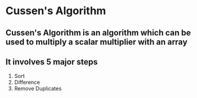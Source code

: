 # Cussen's Algorithm 
## Cussen's Algorithm is an algorithm which can be used to multiply a scalar multiplier with an array
## It involves 5 major steps
1. Sort
2. Difference
3. Remove Duplicates
